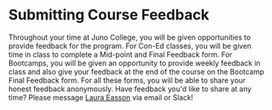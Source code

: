 # Submitting Course Feedback
Throughout your time at Juno College, you will be given opportunities to provide feedback for the program. For Con-Ed classes, you will be given time in class to complete a Mid-point and Final Feedback form. For Bootcamps, you will be given an opportunity to provide weekly feedback in class and also give your feedback at the end of the course on the Bootcamp Final Feedback form. For all these forms, you will be able to share your honest feedback anonymously. Have feedback you'd like to share at any time? Please message [Laura Easson](mailto:laura.easson@junocollege.com) via email or Slack!
